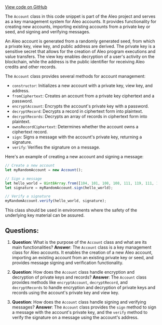 [View code on GitHub](https://github.com/AleoHQ/aleo/sdk/src/account.ts)

The `Account` class in this code snippet is part of the Aleo project and serves as a key management system for Aleo accounts. It provides functionality for creating new accounts, importing existing accounts from a private key or seed, and signing and verifying messages.

An Aleo account is generated from a randomly generated seed, from which a private key, view key, and public address are derived. The private key is a sensitive secret that allows for the creation of Aleo program executions and value transfers. The view key enables decryption of a user's activity on the blockchain, while the address is the public identifier for receiving Aleo credits and other records.

The `Account` class provides several methods for account management:

- `constructor`: Initializes a new account with a private key, view key, and address.
- `fromCiphertext`: Creates an account from a private key ciphertext and a password.
- `encryptAccount`: Encrypts the account's private key with a password.
- `decryptRecord`: Decrypts a record in ciphertext form into plaintext.
- `decryptRecords`: Decrypts an array of records in ciphertext form into plaintext.
- `ownsRecordCiphertext`: Determines whether the account owns a ciphertext record.
- `sign`: Signs a message with the account's private key, returning a signature.
- `verify`: Verifies the signature on a message.

Here's an example of creating a new account and signing a message:

```javascript
// Create a new account
let myRandomAccount = new Account();

// Sign a message
let hello_world = Uint8Array.from([104, 101, 108, 108, 111, 119, 111, 114, 108, 100]);
let signature = myRandomAccount.sign(hello_world);

// Verify a signature
myRandomAccount.verify(hello_world, signature);
```

This class should be used in environments where the safety of the underlying key material can be assured.
## Questions: 
 1. **Question**: What is the purpose of the `Account` class and what are its main functionalities?
   **Answer**: The `Account` class is a key management class for Aleo accounts. It enables the creation of a new Aleo account, importing an existing account from an existing private key or seed, and provides message signing and verification functionality.

2. **Question**: How does the `Account` class handle encryption and decryption of private keys and records?
   **Answer**: The `Account` class provides methods like `encryptAccount`, `decryptRecord`, and `decryptRecords` to handle encryption and decryption of private keys and records using the account's private key and view key.

3. **Question**: How does the `Account` class handle signing and verifying messages?
   **Answer**: The `Account` class provides the `sign` method to sign a message with the account's private key, and the `verify` method to verify the signature on a message using the account's address.